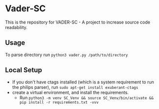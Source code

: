 # Vader-SC
This is the repository for VADER-SC - A project to increase source code readability. 

## Usage
To parse directory run ```python3 vader.py /path/to/directory```

## Local Setup 
* If you don't have ctags installed (which is a system requirement to run the philips parser), run ```sudo apt-get install exuberant-ctags```
* create a virtual environment, and install the requirements. 
  * Run ```python3 -m venv SC_Venv && source SC_Venv/bin/activate && pip install -r requirements.txt -vvv```     
